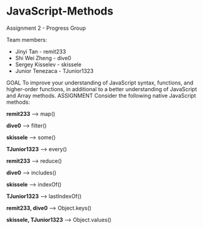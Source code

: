 # JavaScript-Methods
Assignment 2 - Progress Group

Team members:

* Jinyi Tan - remit233
* Shi Wei Zheng - dive0
* Sergey Kisselev - skissele
* Junior Tenezaca - TJunior1323

GOAL
To improve your understanding of JavaScript syntax, functions, and higher-order functions, in additional to a better understanding of JavaScript and Array methods.
ASSIGNMENT
Consider the following native JavaScript methods:


**remit233** --> map()

**dive0** --> filter()

**skissele** --> some()

**TJunior1323** --> every()

**remit233** --> reduce()

**dive0** --> includes()

**skissele** --> indexOf()

**TJunior1323** --> lastIndexOf()

**remit233, dive0** --> Object.keys()

**skissele, TJunior1323** --> Object.values()



